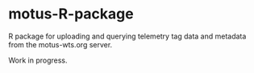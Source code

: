 # motus-R-package

R package for uploading and querying telemetry tag data and metadata from the motus-wts.org server.

Work in progress.
